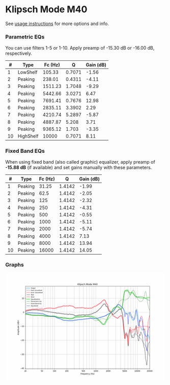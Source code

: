 # Klipsch Mode M40
See [usage instructions](https://github.com/jaakkopasanen/AutoEq#usage) for more options and info.

### Parametric EQs
You can use filters 1-5 or 1-10. Apply preamp of -15.30 dB or -16.00 dB, respectively.

|   # | Type      |   Fc (Hz) |      Q |   Gain (dB) |
|-----|-----------|-----------|--------|-------------|
|   1 | LowShelf  |    105.33 | 0.7071 |       -1.56 |
|   2 | Peaking   |    238.01 | 0.4311 |       -4.11 |
|   3 | Peaking   |   1511.23 | 1.7048 |       -9.29 |
|   4 | Peaking   |   5442.66 | 3.0271 |        6.47 |
|   5 | Peaking   |   7691.41 | 0.7676 |       12.98 |
|   6 | Peaking   |   2835.11 | 3.3902 |        2.29 |
|   7 | Peaking   |   4210.74 | 5.2897 |       -5.87 |
|   8 | Peaking   |   4887.87 | 5.208  |        3.71 |
|   9 | Peaking   |   9365.12 | 1.703  |       -3.35 |
|  10 | HighShelf |  10000    | 0.7071 |        8.11 |

### Fixed Band EQs
When using fixed band (also called graphic) equalizer, apply preamp of **-15.88 dB** (if available) and set gains manually with these parameters.

|   # | Type    |   Fc (Hz) |      Q |   Gain (dB) |
|-----|---------|-----------|--------|-------------|
|   1 | Peaking |     31.25 | 1.4142 |       -1.99 |
|   2 | Peaking |     62.5  | 1.4142 |       -2.05 |
|   3 | Peaking |    125    | 1.4142 |       -2.32 |
|   4 | Peaking |    250    | 1.4142 |       -4.31 |
|   5 | Peaking |    500    | 1.4142 |       -0.55 |
|   6 | Peaking |   1000    | 1.4142 |       -5.11 |
|   7 | Peaking |   2000    | 1.4142 |       -5.74 |
|   8 | Peaking |   4000    | 1.4142 |        7.13 |
|   9 | Peaking |   8000    | 1.4142 |       13.94 |
|  10 | Peaking |  16000    | 1.4142 |       14.05 |

### Graphs
![](./Klipsch%20Mode%20M40.png)

